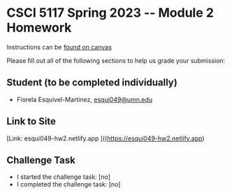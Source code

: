# CSCI 5117 Spring 2023 -- Module 2 Homework


Instructions can be [found on canvas](https://canvas.umn.edu/courses/355584/pages/homework-2)

Please fill out all of the following sections to help us grade your submission:

## Student (to be completed individually)

* Fiorela Esquivel-Martinez, esqui049@umn.edu

## Link to Site

[Link: esqui049-hw2.netlify.app ]((https://esqui049-hw2.netlify.app)

## Challenge Task

* I started the challenge task: [no]
* I completed the challenge task: [no]

